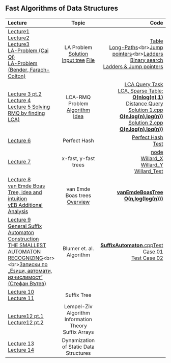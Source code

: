 ## Fast Algorithms of Data Structures

Lecture | Topic | Code
:-|:-:|-:
[Lecture1](https://github.com/Galya777/Fast-algorithms-of-data-structures/blob/master/AlgorithmsInLecturesR/lecturesTheory/L1_LAQ%20(Level%20Ancestor%20Query)%20pt.1.pdf)<br>[Lecture2](https://github.com/Galya777/Fast-algorithms-of-data-structures/blob/master/AlgorithmsInLecturesR/lecturesTheory/L2_LAQ%20(Level%20Ancestor%20Query)%20pt.2.pdf)<br>[Lecture3](https://github.com/Galya777/Fast-algorithms-of-data-structures/blob/master/AlgorithmsInLecturesR/lecturesTheory/L3_LAQ%20(Level%20Ancestor%20Query)%20pt.3.pdf)<br>[LA-Problem (Cai Qi)](https://github.com/Galya777/Fast-algorithms-of-data-structures/blob/master/AlgorithmsInLecturesR/lecturesTheory/LA-Problem%20(Cai%20Qi).pdf)<br>[LA-Problem (Bender, Farach-Colton)](https://github.com/Galya777/Fast-algorithms-of-data-structures/blob/master/AlgorithmsInLecturesR/lecturesTheory/LA-Problem%20(Bender%2C%20Farach-Colton).pdf)|LA Problem<br>[Solution](https://github.com/Galya777/Fast-algorithms-of-data-structures/blob/master/AlgorithmsInLecturesR/lecturesTheory/A%20Simple%20Solution%20to%20the%20Level-Ancestor%20Problem.pdf)<br>[Input tree](https://github.com/Galya777/Fast-algorithms-of-data-structures/blob/master/AlgorithmsInLecturesR/lecturesTheory/input%20tree.pdf) [File](https://github.com/Galya777/Fast-algorithms-of-data-structures/blob/master/AlgorithmsInLecturesR/lecturesTheory/input.txt) |[Table](https://github.com/Galya777/Fast-algorithms-of-data-structures/blob/master/AlgorithmsInLecturesR/LAQ_O(n%5E2%2C1).cpp)<br>[Long-Paths](https://github.com/Galya777/Fast-algorithms-of-data-structures/blob/master/AlgorithmsInLecturesR/LAQ_O(n.sqrt(n)).cpp)<br>[Jump pointers](https://github.com/Galya777/Fast-algorithms-of-data-structures/blob/master/AlgorithmsInLecturesR/LAQ_O(nlog(n.log(n)).cpp))<br>[Ladders](https://github.com/Galya777/Fast-algorithms-of-data-structures/blob/master/AlgorithmsInLecturesR/LAQ_O(n%2Clog(n))Ladders.cpp)<br>[Binary search](https://github.com/Galya777/Fast-algorithms-of-data-structures/blob/master/AlgorithmsInLecturesR/LAQ_O(n%2Clog(n))Ladders.cpp)<br>[Ladders & Jump pointers](https://github.com/Galya777/Fast-algorithms-of-data-structures/blob/master/AlgorithmsInLecturesR/LAQ_O(nlog(n)%2C1).cpp)<br>
[Lecture 3 pt.2](https://github.com/Galya777/Fast-algorithms-of-data-structures/blob/master/AlgorithmsInLecturesR/lecturesTheory/L3_p2_Lowest%20Comon%20Ancestor%20(LCA)%2C%20Range%20Minimum%20Query%20(RMQ)%20pt.1.pdf)<br>[Lecture 4](https://github.com/Galya777/Fast-algorithms-of-data-structures/blob/master/AlgorithmsInLecturesR/lecturesTheory/L4_Lowest%20Comon%20Ancestor%20(LCA)%2C%20Range%20Minimum%20Query%20(RMQ)%20pt.2.pdf)<br>[Lecture 5 Solving RMQ by finding LCA)](https://github.com/Galya777/Fast-algorithms-of-data-structures/blob/master/AlgorithmsInLecturesR/lecturesTheory/L5_Solve%20RMQ%20by%20finding%20LCA%20.pdf)<br>|LCA-RMQ Problem<br>[Algorithm Idea](https://github.com/Galya777/Fast-algorithms-of-data-structures/blob/master/AlgorithmsInLecturesR/lecturesTheory/Lowest%20Common%20Ancestor%20(LCA)%20Algorithm.pdf)|[LCA Query Task](https://github.com/Galya777/Fast-algorithms-of-data-structures/blob/master/AlgorithmsInLecturesR/lecturesTheory/LCA%20%E2%80%93%20Lowest%20Common%20Ancestor.pdf)<br>[LCA, Sparse Table: **O(nlog(n),1)**](https://github.com/Galya777/Fast-algorithms-of-data-structures/blob/master/AlgorithmsInLecturesR/LCA.cpp)<br>[Distance Query](https://github.com/Galya777/Fast-algorithms-of-data-structures/blob/master/AlgorithmsInLecturesR/lecturesTheory/DISQUERY%E2%80%93%20Distance%20Query.pdf)<br>[Solution 1.cpp **O(n.log(n),log(n))**](https://github.com/Galya777/Fast-algorithms-of-data-structures/blob/master/AlgorithmsInLecturesR/Distance%20Query.cpp)<br>[Solution 2.cpp **O(n.log(n),log(n))**](https://github.com/Galya777/Fast-algorithms-of-data-structures/blob/master/AlgorithmsInLecturesR/Distance%20Query%E2%80%932.cpp)
[Lecture 6](https://github.com/Galya777/Fast-algorithms-of-data-structures/blob/master/AlgorithmsInLecturesR/lecturesTheory/L6%20Perfect%20Hash.pdf)| Perfect Hash| [Perfect Hash](https://github.com/Galya777/Fast-algorithms-of-data-structures/blob/master/AlgorithmsInLecturesR/PerfectHash.h)<br>[Test](https://github.com/Galya777/Fast-algorithms-of-data-structures/blob/master/AlgorithmsInLecturesR/testPerfectcpp.cpp)
[Lecture 7](https://github.com/Galya777/Fast-algorithms-of-data-structures/blob/master/AlgorithmsInLecturesR/lecturesTheory/L7_Willard%20Algorithm.pdf)|x-fast, y-fast trees|[node](https://github.com/Galya777/Fast-algorithms-of-data-structures/blob/master/AlgorithmsInLecturesR/node.h)<br>[Willard_X](https://github.com/Galya777/Fast-algorithms-of-data-structures/blob/master/AlgorithmsInLecturesR/WillandXFast.h)<br>[Willard_Y](https://github.com/Galya777/Fast-algorithms-of-data-structures/blob/master/AlgorithmsInLecturesR/WillandYFast.h)<br>[Willard_Test](https://github.com/Galya777/Fast-algorithms-of-data-structures/blob/master/AlgorithmsInLecturesR/WillandTest.cpp)
[Lecture 8](https://github.com/Galya777/Fast-algorithms-of-data-structures/blob/master/AlgorithmsInLecturesR/lecturesTheory/L8_van%20Emde%20Boas%20trees.pdf)<br>[van Emde Boas Tree, idea and intuition](https://github.com/Galya777/Fast-algorithms-of-data-structures/blob/master/AlgorithmsInLecturesR/lecturesTheory/vEB.pdf)<br>[vEB Additional Analysis](https://github.com/Galya777/Fast-algorithms-of-data-structures/blob/master/AlgorithmsInLecturesR/lecturesTheory/vEB%20MIT%20Overview.pdf)|van Emde Boas trees<br>[Overview](https://github.com/Galya777/Fast-algorithms-of-data-structures/blob/master/AlgorithmsInLecturesR/lecturesTheory/vEB%20MIT%20Overview.pdf)|[**vanEmdeBoasTree O(n,log(log(n)))**](https://github.com/Galya777/Fast-algorithms-of-data-structures/blob/master/AlgorithmsInLecturesR/van%20Emde%20Boas%20Tree.cpp)
[Lecture 9](https://github.com/Galya777/Fast-algorithms-of-data-structures/blob/master/AlgorithmsInLecturesR/lecturesTheory/L9_Suffix%20Automaton.pdf)<br>[General Suffix Automaton Construction](https://github.com/Galya777/Fast-algorithms-of-data-structures/blob/master/AlgorithmsInLecturesR/lecturesTheory/General%20Suffix%20Automaton%20Construction%20Algorithm%20and%20Space%20Bounds%20(Mehryar%20Mohri%2C%20Pedro%20Moreno%2C%20Eugene%20Weinstein).pdf)<br>[THE SMALLEST AUTOMATON RECOGNIZING](https://github.com/Galya777/Fast-algorithms-of-data-structures/blob/master/AlgorithmsInLecturesR/lecturesTheory/THE%20SMALLEST%20AUTOMATON%20RECOGNIZING%20THE%20SUBWORDS%20OF%20A%20TEXT%20(A.BLUMER%2C%20J.BLUMER%20and%20D.HAUSSLER).pdf)<br><br>[Записки по „Езици, автомати, изчислимост“<br>(Стефан Вътев)](https://github.com/Galya777/Fast-algorithms-of-data-structures/blob/master/AlgorithmsInLecturesR/lecturesTheory/%D0%97%D0%B0%D0%BF%D0%B8%D1%81%D0%BA%D0%B8%20%D0%BF%D0%BE%20%E2%80%9E%D0%95%D0%B7%D0%B8%D1%86%D0%B8%2C%20%D0%B0%D0%B2%D1%82%D0%BE%D0%BC%D0%B0%D1%82%D0%B8%2C%20%D0%B8%D0%B7%D1%87%D0%B8%D1%81%D0%BB%D0%B8%D0%BC%D0%BE%D1%81%D1%82%E2%80%9C%20(%D0%A1%D1%82%D0%B5%D1%84%D0%B0%D0%BD%20%D0%92%D1%8A%D1%82%D0%B5%D0%B2).pdf)|Blumer et. al. Algorithm|[**SuffixAutomaton**.cpp](https://github.com/Galya777/Fast-algorithms-of-data-structures/blob/master/AlgorithmsInLecturesR/SuffixAutomata.cpp)[Test Case 01](https://github.com/Galya777/Fast-algorithms-of-data-structures/blob/master/AlgorithmsInLecturesR/lecturesTheory/SAM%20Test%20Case%2001.pdf)<br>[Test Case 02](https://github.com/Galya777/Fast-algorithms-of-data-structures/blob/master/AlgorithmsInLecturesR/lecturesTheory/SAM%20Test%20Case%2002.pdf)
[Lecture 10](https://github.com/Galya777/Fast-algorithms-of-data-structures/blob/master/AlgorithmsInLecturesR/lecturesTheory/L10_Ukkonen%20Algorithm%20pt.%201.pdf)<br>[Lecture 11](https://github.com/Galya777/Fast-algorithms-of-data-structures/blob/master/AlgorithmsInLecturesR/lecturesTheory/L11_Ukkonen%20Algorithm%20pt.%202.pdf)|Suffix Tree|
[Lecture12 pt.1](https://github.com/Galya777/Fast-algorithms-of-data-structures/blob/master/AlgorithmsInLecturesR/lecturesTheory/L12_P1_Lempel-Ziv%2C%20Suffix%20Arrays%20pt.1.pdf)<br>[Lecture12 pt.2](https://github.com/Galya777/Fast-algorithms-of-data-structures/blob/master/AlgorithmsInLecturesR/lecturesTheory/L12_P2_Lempel-Ziv%2C%20Suffix%20Arrays%20pt.2.pdf)|Lempel-Ziv Algorithm<br>Information Theory<br>Suffix Arrays|
[Lecture 13](https://github.com/Galya777/Fast-algorithms-of-data-structures/blob/master/AlgorithmsInLecturesR/lecturesTheory/L13_Dynamization%20pt.1.pdf)<br>[Lecture 14](https://github.com/Galya777/Fast-algorithms-of-data-structures/blob/master/AlgorithmsInLecturesR/lecturesTheory/L13_Dynamization%20pt.1.pdf)|Dynamization of Static Data Structures|



